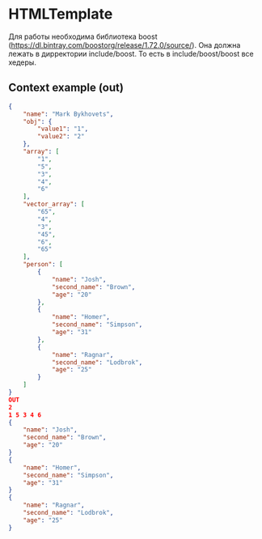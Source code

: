 # HTMLTemplate

Для работы необходима библиотека boost (https://dl.bintray.com/boostorg/release/1.72.0/source/). Она должна лежать в дирректории include/boost. То есть в include/boost/boost все хедеры.

## Context example (out)
```json
{
    "name": "Mark Bykhovets",
    "obj": {
        "value1": "1",
        "value2": "2"
    },
    "array": [
        "1",
        "5",
        "3",
        "4",
        "6"
    ],
    "vector_array": [
        "65",
        "4",
        "3",
        "45",
        "6",
        "65"
    ],
    "person": [
        {
            "name": "Josh",
            "second_name": "Brown",
            "age": "20"
        },
        {
            "name": "Homer",
            "second_name": "Simpson",
            "age": "31"
        },
        {
            "name": "Ragnar",
            "second_name": "Lodbrok",
            "age": "25"
        }
    ]
}
OUT
2
1 5 3 4 6 
{
    "name": "Josh",
    "second_name": "Brown",
    "age": "20"
}
{
    "name": "Homer",
    "second_name": "Simpson",
    "age": "31"
}
{
    "name": "Ragnar",
    "second_name": "Lodbrok",
    "age": "25"
}
```
